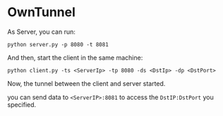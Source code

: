 # OwnTunnel

As Server, you can run: 

```shell script
python server.py -p 8080 -t 8081
```

And then, start the client in the same machine:

```shell script
python client.py -ts <ServerIp> -tp 8080 -ds <DstIp> -dp <DstPort>
```

Now, the tunnel between the client and server started.

you can send data to `<ServerIP>:8081` to access the `DstIP:DstPort` you specified.
